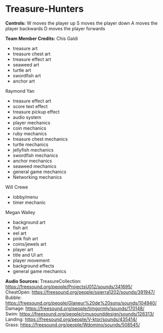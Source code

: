 # Treasure-Hunters

**Controls:**
W moves the player up
S moves the player down
A moves the player backwards
D moves the player forwards


**Team Member Credits:**
Chis Galdi
* treasure art
* treasure chest art
* treasure effect art
* seaweed art
* turtle art
* swordfish art
* anchor art

Raymond Yan
* treasure effect art
* score text effect
* treasure pickup effect
* audio system
* player mechanics
* coin mechanics
* ruby mechanics
* treasure chest mechanics
* turtle mechanics
* jellyfish mechanics
* swordfish mechanics
* anchor mechanics
* seaweed mechanics
* general game mechanics
* Networking mechanics

Will Crewe
* lobby/menu 
* timer mechanic

Megan Walley
* background art
* fish art
* eel art
* pink fish art
* coins/jewels art
* player art
* title and UI art
* player movement
* background effects
* general game mechanics

**Audio Sources:**
TreasureCollection: https://freesound.org/people/ProjectsU012/sounds/341695/  
ChestOpen: https://freesound.org/people/ssierra1202/sounds/391947/  
Bubble: https://freesound.org/people/Glaneur%20de%20sons/sounds/104940/  
Damage: https://freesound.org/people/timgormly/sounds/170148/  
Swim: https://freesound.org/people/cmusounddesign/sounds/126313/  
Landing: https://freesound.org/people/V-ktor/sounds/435414/  
Grass: https://freesound.org/people/Wdomino/sounds/508545/  
